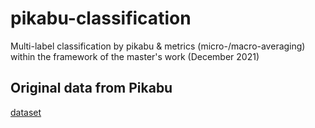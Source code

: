 # pikabu-classification
Multi-label classification by pikabu &amp; metrics (micro-/macro-averaging) within the framework of the master's work (December 2021)

## Original data from Pikabu
[dataset](https://drive.google.com/file/d/19oiCFVNvJ_Qb7Tf3dNTDZsGHC2lvBvMf/view)